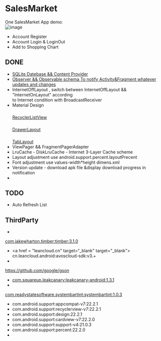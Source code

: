 # SalesMarket
One SalesMarket App demo:  
 ![image](http://ac-rzryaqf5.clouddn.com/f8ffc5dae42c4956.png)
 
* Account Register
* Account Login & LoginOut
* Add to Shopping Chart

## DONE

* <a href = "https://github.com/mooreliu/SalesMarket/tree/master/app/src/main/java/com/mooreliu/db"
target = "_blank" >
SQLite Datebase && Content Provider  </a>
* <a href = "https://github.com/mooreliu/SalesMarket/tree/master/app/src/main/java/com/mooreliu/sync"
target = "_blank" >
Observer && Observable schema To notify Activity&Fragment whatever updates and changes </a>
* InternetOffLayout , switch between InternetOffLayout && "InternetOnLayout" according  
to Internet condition with BroadcastReceiver
* Material Design 
  ### <a href = "https://github.com/mooreliu/SalesMarket/blob/master/app/src/main/java/com/mooreliu/adapter/CustomRecyclerListAdapter.java"  target = "_blank" >
  RecyclerListView   </a>
  ### <a href = ""  target="_blank">
  DrawerLayout  </a>
  ### <a href = "https://github.com/mooreliu/SalesMarket/blob/master/app/src/main/java/com/mooreliu/adapter/TabFragmentAdapter.java" target = "_blank">
  TabLayout  </a>
* ViewPager && FragmentPagerAdapter
* LruCache - DiskLruCache - Internet  3-Layer Cache scheme
* Layout adjustment use android.support.percent.layoutPrecent
* Font adjustment use values-width*height dimens.xml 
* Version update - download apk file &display download progress in notification
*

## TODO

* Auto Refresh List

## ThirdParty

* <a href = "http://github.com/JakeWharton/timber/" target="_blank" >
com.jakewharton.timber:timber:3.1.0   </a>
* <a href = "leancloud.cn" target=“_blank" target="_blank">
cn.leancloud.android:avoscloud-sdk:v3.+  </a>
* <a href = "com.goole.code.gson:gson:2.3.1" target="_blank" target="_blank">
https://github.com/google/gson </a>
* <a href = "https://github.com/square/leakcanary"  target="_blank"> 
	com.squareup.leakcanary:leakcanary-android:1.3.1  </a>
* <a href = "https://github.com/jgilfelt/SystemBarTint" target="_blank" >
com.readystatesoftware.systembartint:systembartint:1.0.3   </a>
* com.android.support:appcompat-v7:22.2.1
* com.android.support:recyclerview-v7:22.2.1
* com.android.support:design:22.2.1
* com.android.support:cardview-v7:22.2.0
* com.android.support:support-v4:21.0.3
* com.android.support:percent:22.2.0
* 